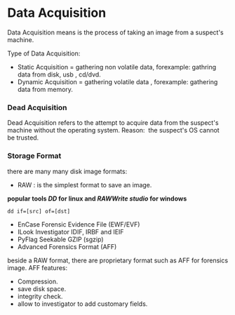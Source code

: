 # Data Acquisition

Data Acquisition means is the process of taking an image from a suspect's machine.

Type of Data Acquisition:
* Static Acquisition = gathering non volatile data, forexample: gathring data from disk, usb , cd/dvd.
* Dynamic Acquisition = gathering volatile data , forexample: gathering data from memory.

### Dead Acquisition  
Dead Acquisition refers to the attempt to acquire data from the suspect's machine without the operating system.
Reason:  the suspect's OS cannot be trusted.

### Storage Format
there are many many disk image formats:
* RAW : is the simplest format to save an image. 

**popular tools *DD* for linux and   *RAWWrite studio* for windows**
```
dd if=[src] of=[dst]
```
* EnCase Forensic Evidence File (EWF/EVF)
* ILook Investigator IDIF, IRBF and IEIF
* PyFlag Seekable GZIP (sgzip)
* Advanced Forensics Format (AFF)

beside a RAW format, there are proprietary format such as AFF for forensics image. AFF features:
* Compression.
* save disk space.
* integrity check.
* allow to investigator to add customary fields.

